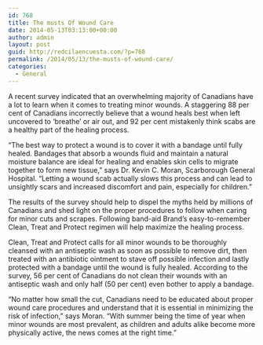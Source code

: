 ```yaml
---
id: 768
title: The musts Of Wound Care
date: 2014-05-13T03:13:00+00:00
author: admin
layout: post
guid: http://redcilaencuesta.com/?p=768
permalink: /2014/05/13/the-musts-of-wound-care/
categories:
  - General
---
```

A recent survey indicated that an overwhelming majority of Canadians have a lot to learn when it comes to treating minor wounds. A staggering 88 per cent of Canadians incorrectly believe that a wound heals best when left uncovered to &#8216;breathe&#8217; or air out, and 92 per cent mistakenly think scabs are a healthy part of the healing process.

&#8220;The best way to protect a wound is to cover it with a bandage until fully healed. Bandages that absorb a wounds fluid and maintain a natural moisture balance are ideal for healing and enables skin cells to migrate together to form new tissue,&#8221; says Dr. Kevin C. Moran, Scarborough General Hospital. &#8220;Letting a wound scab actually slows this process and can lead to unsightly scars and increased discomfort and pain, especially for children.&#8221;

The results of the survey should help to dispel the myths held by millions of Canadians and shed light on the proper procedures to follow when caring for minor cuts and scrapes. Following band-aid Brand&#8217;s easy-to-remember Clean, Treat and Protect regimen will help maximize the healing process.

Clean, Treat and Protect calls for all minor wounds to be thoroughly cleansed with an antiseptic wash as soon as possible to remove dirt, then treated with an antibiotic ointment to stave off possible infection and lastly protected with a bandage until the wound is fully healed. According to the survey, 56 per cent of Canadians do not clean their wounds with an antiseptic wash and only half (50 per cent) even bother to apply a bandage.

&#8220;No matter how small the cut, Canadians need to be educated about proper wound care procedures and understand that it is essential in minimizing the risk of infection,&#8221; says Moran. &#8220;With summer being the time of year when minor wounds are most prevalent, as children and adults alike become more physically active, the news comes at the right time.&#8221;
